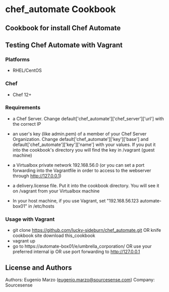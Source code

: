 # chef_automate Cookbook
## Cookbook for install Chef Automate
## Testing Chef Automate with Vagrant
### Platforms

- RHEL/CentOS

### Chef

- Chef 12+

### Requirements
   * a Chef Server. Change default['chef_automate']['chef_server']['url'] with the correct IP

   * an user's key (like admin.pem) of a member of your Chef Server Organization. Change default['chef_automate']['key']['base'] and default['chef_automate']['key']['name'] with your values. If you put it into the cookbook's directory you will find the key in /vagrant (guest machine)

   * a Virtualbox private network 192.168.56.0 (or you can set a port forwarding into the Vagrantfile in order to access to the webserver through http://127.0.0.1)
  
   * a delivery.license file. Put it into the cookbook directory. You will see it on /vagrant from your Virtualbox machine

   * In your host machine, if you use Vagrant, set "192.168.56.123 automate-box01" in /etc/hosts

### Usage with Vagrant
   * git clone https://github.com/lucky-sideburn/chef_automate.git OR knife cookbook site download this_cookbook
   * vagrant up
   * go to https://automate-box01/e/umbrella_corporation/ OR use your preferred internal ip OR use port forwarding to http://127.0.0.1


License and Authors
-------------------
Authors: Eugenio Marzo (eugenio.marzo@sourcesense.com)
Company: Sourcesense

